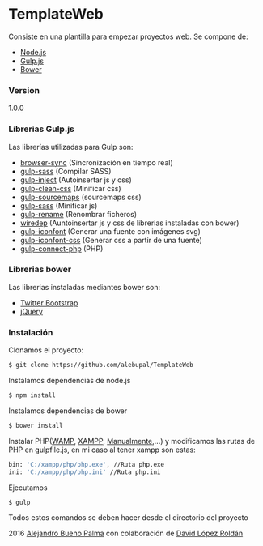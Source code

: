 # TemplateWeb
Consiste en una plantilla para empezar proyectos web. Se compone de:

  - [Node.js](https://nodejs.org/en/ "https://nodejs.org/en/")
  - [Gulp.js](http://gulpjs.com/ "http://gulpjs.com/")
  - [Bower](http://bower.io/ "http://bower.io/")

### Version
1.0.0

### Librerias Gulp.js
Las librerías utilizadas para Gulp son:
 - [browser-sync](https://www.npmjs.com/package/browser-sync "https://www.npmjs.com/package/browser-sync") (Sincronización en tiempo real)
 - [gulp-sass](https://www.npmjs.com/package/gulp-sass "https://www.npmjs.com/package/gulp-sass") (Compilar SASS)
 - [gulp-inject](https://www.npmjs.com/package/gulp-inject "https://www.npmjs.com/package/gulp-inject") (Autoinsertar js y css)
 - [gulp-clean-css](https://www.npmjs.com/package/gulp-clean-css "https://www.npmjs.com/package/gulp-clean-css") (Minificar css)
 - [gulp-sourcemaps](https://www.npmjs.com/package/gulp-sourcemaps "https://www.npmjs.com/package/gulp-sass") (sourcemaps css)
 - [gulp-sass](https://www.npmjs.com/package/gulp-minify "https://www.npmjs.com/package/gulp-minify") (Minificar js)
 - [gulp-rename](https://www.npmjs.com/package/gulp-rename "https://www.npmjs.com/package/gulp-rename") (Renombrar ficheros)
 - [wiredep](https://www.npmjs.com/package/wiredep "https://www.npmjs.com/package/wiredep") (Auntoinsertar js y css de librerias instaladas con bower)
 - [gulp-iconfont](https://www.npmjs.com/package/gulp-iconfont "https://www.npmjs.com/package/gulp-iconfont") (Generar una fuente con imágenes svg)
 - [gulp-iconfont-css](https://www.npmjs.com/package/gulp-iconfont-css "https://www.npmjs.com/package/gulp-iconfont-css") (Generar css a partir de una fuente)
 - [gulp-connect-php](https://www.npmjs.com/package/gulp-connect-php "https://www.npmjs.com/package/gulp-connect-php") (PHP)

### Librerias bower

Las librerias instaladas mediantes bower son:

* [Twitter Bootstrap](http://getbootstrap.com/ "http://getbootstrap.com/")
* [jQuery](https://jquery.com/ "https://jquery.com/")

### Instalación

Clonamos el proyecto:

```sh
$ git clone https://github.com/alebupal/TemplateWeb
```
Instalamos dependencias de node.js
```sh
$ npm install
```
Instalamos dependencias de bower
```sh
$ bower install
```
Instalar PHP([WAMP](http://www.wampserver.com/en/ "http://www.wampserver.com/en/"), [XAMPP](https://www.apachefriends.org/es/index.html "https://www.apachefriends.org/es/index.html"), [Manualmente](https://secure.php.net/downloads.php "https://secure.php.net/downloads.php"),...) y modificamos las rutas de PHP en gulpfile.js, en mi caso al tener xampp son estas:
```sh
bin: 'C:/xampp/php/php.exe', //Ruta php.exe
ini: 'C:/xampp/php/php.ini' //Ruta php.ini
```
Ejecutamos
```sh
$ gulp
```
Todos estos comandos se deben hacer desde el directorio del proyecto



2016 [Alejandro Bueno Palma](http://alejandrobuenopalma.com/ "http://alejandrobuenopalma.com/") con colaboración de [David López Roldán](http://davidlopezroldan.com/ "http://davidlopezroldan.com/")
